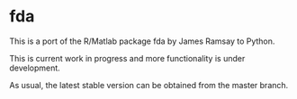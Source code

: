 # fda
This is a port of the R/Matlab package fda by James Ramsay to Python. 

This is current work in progress and more functionality is under development. 

As usual, the latest stable version can be obtained from the master branch.
